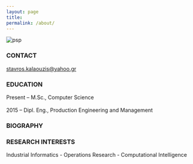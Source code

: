 ```yaml
---
layout: page
title: 
permalink: /about/
---
```




 ![psp](https://raw.githubusercontent.com/skalaouzis/skalaouzis.github.io/master/images/8474aa_99a277b3d50454dda6f60619e92f07ec.png)


### CONTACT                                                  
[stavros.kalaouzis@yahoo.gr](mailto:stavros.kalaouzis@yahoo.gr)  

### EDUCATION
Present – M.Sc., Computer Science       <br />                                                  
2015 – Dipl. Eng., Production Engineering and Management

### BIOGRAPHY 


### RESEARCH INTERESTS                                                  
Industrial Informatics - Operations Research - Computational Intelligence 


